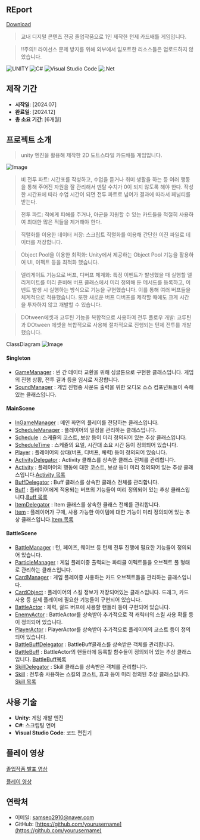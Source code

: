 ## REport
[Download](http://naver.me/5chP9WDr)
> 교내 디지털 콘텐츠 전공 졸업작품으로 1인 제작한 턴제 카드배틀 게임입니다.

> !!주의!! 라이선스 문제 방지를 위해 외부에서 임포트한 리소스들은 업로드하지 않았습니다.


![UNITY](https://img.shields.io/badge/UNITY-000000.svg?&style=for-the-badge&logo=unity&logoColor=white)
![C#](https://img.shields.io/badge/c%23-%23239120.svg?style=for-the-badge&logo=csharp&logoColor=white)
![Visual Studio Code](https://img.shields.io/badge/Visual%20Studio%20Code-007ACC.svg?&style=for-the-badge&logo=Visual%20Studio%20Code&logoColor=white)
![.Net](https://img.shields.io/badge/.NET-5C2D91?style=for-the-badge&logo=.net&logoColor=white)

## 제작 기간

- **시작일**: [2024.07] 
- **완료일**: [2024.12]  
- **총 소요 기간**: [6개월]

## 프로젝트 소개

>unity 엔진을 활용해 제작한 2D 도트스타일 카드배틀 게임입니다.

![Image](https://github.com/user-attachments/assets/19bd64c3-d340-4d19-9c50-1dccafb80db3)

> 비 전투 파트: 시간표를 작성하고, 수업을 듣거나 취미 생활을 하는 등 여러 행동을 통해 주어진 자원을 잘 관리해서 멘탈 수치가 0이 되지 않도록 해야 한다. 작성한 시간표에 따라 수업 시간이 되면 전투 파트로 넘어가 결과에 따라서 페널티를 받는다.

> 전투 파트: 적에게 피해를 주거나, 아군을 지원할 수 있는 카드들을 적절히 사용하여 최대한 많은 적들을 제거해야 한다.


> 직렬화를 이용한 데이터 저장: 스크립트 직렬화를 이용해 간단한 이진 파일로 데이터를 저장합니다.

> Object Pool을 이용한 최적화: Unity에서 제공하는 Object Pool 기능을 활용하여 UI, 이펙트 등을 최적화 했습니다.

> 델리게이트 기능으로 버프, 디버프 체계화: 특정 이벤트가 발생했을 때 실행할 델리게이트를 미리 준비해 버프 클래스에서 미리 정의해 둔 메서드를 등록하고, 이벤트 발생 시 실행하는 방식으로 기능을 구현했습니다. 이를 통해 여러 버프들을 체계적으로 적용했습니다. 또한 새로운 버프 디버프를 제작할 때에도 크게 시간을 투자하지 않고 개발할 수 있습니다.

> DOtween에셋과 코루틴 기능을 복합적으로 사용하여 전투 플로우 개발: 코루틴과 DOtween 에셋을 복합적으로 사용해 절차적으로 진행되는 턴제 전투를 개발했습니다.

ClassDiagram
![Image](https://github.com/user-attachments/assets/ea93f4a2-3038-40b1-918b-914fe0d361f3)
#### Singleton
- [GameManager](https://github.com/ISiwooI/REport/blob/master/Assets/scripts/Singletons/GameManager.cs)         : 씬 간 데이터 교환을 위해 싱글톤으로 구현한 클래스입니다. 게임의 진행 상황, 전투 결과 등을 임시로 저장합니다.
- [SoundManager](https://github.com/ISiwooI/REport/blob/master/Assets/scripts/Singletons/SoundManager.cs)        : 게임 진행중 사운드 출력을 위한 오디오 소스 컴포넌트들이 속해있는 클래스입니다.
#### MainScene
- [InGameManager](https://github.com/ISiwooI/REport/blob/master/Assets/scripts/InGame/InGameManager.cs)       : 메인 화면의 플레이를 전담하는 클래스입니다.
- [ScheduleManager](https://github.com/ISiwooI/REport/blob/master/Assets/scripts/InGame/ScheduleManager.cs)     : 플레이어의 일정을 관리하는 클래스입니다. 
- [Schedule](https://github.com/ISiwooI/REport/blob/master/Assets/scripts/InGame/Schedule.cs)            : 스케쥴의 코스트, 보상 등이 미리 정의되어 있는 추상 클래스입니다.
- [ScheduleTime](https://github.com/ISiwooI/REport/blob/master/Assets/scripts/InGame/Schedule.cs)        : 스케쥴의 요일, 시간대 소요 시간 등이 정의되어 있습니다.
- [Player](https://github.com/ISiwooI/REport/blob/master/Assets/scripts/GamePlay/Player.cs)              : 플레이어의 상태(버프, 디버프, 체력) 등이 정의되어 있습니다.
- [ActivityDelegator](https://github.com/ISiwooI/REport/blob/master/Assets/scripts/AutoGenerated/Activity/ActivityDeligator.cs)   : Activity 클래스를 상속한 클래스 전체를 관리합니다.
- [Activity](https://github.com/ISiwooI/REport/blob/master/Assets/scripts/AutoGenerated/Activity/Activity.cs)            : 플레이어의 행동에 대한 코스트, 보상 등이 미리 정의되어 있는 추상 클래스입니다.[Activity 목록](https://github.com/ISiwooI/REport/tree/master/Assets/scripts/AutoGenerated/Activity/Generated)
- [BuffDelegator](https://github.com/ISiwooI/REport/blob/master/Assets/scripts/AutoGenerated/Buff/BuffDeligator.cs)       : Buff 클래스를 상속한 클래스 전체를 관리합니다.
- [Buff](https://github.com/ISiwooI/REport/blob/master/Assets/scripts/AutoGenerated/Buff/Buff.cs)                : 플레이어에게 적용되는 버프의 기능들이 미리 정의되어 있는 추상 클래스입니다.[Buff 목록](https://github.com/ISiwooI/REport/tree/master/Assets/scripts/AutoGenerated/Buff/Generated)
- [ItemDelegator](https://github.com/ISiwooI/REport/blob/master/Assets/scripts/AutoGenerated/Item/ItemDeligator.cs)       : Item 클래스를 상속한 클래스 전체를 관리합니다.
- [Item](https://github.com/ISiwooI/REport/blob/master/Assets/scripts/AutoGenerated/Item/Item.cs)                : 플레이어가 구매, 사용 가능한 아이템에 대한 기능이 미리 정의되어 있는 추상 클래스입니다.[Item 목록](https://github.com/ISiwooI/REport/tree/master/Assets/scripts/AutoGenerated/Item/Generated)
#### BattleScene
- [BattleManager](https://github.com/ISiwooI/REport/blob/master/Assets/scripts/BattleScene/Managers/BattleManager.cs)       : 턴, 페이즈, 웨이브 등 턴제 전투 진행에 필요한 기능들이 정의되어 있습니다.
- [ParticleManager](https://github.com/ISiwooI/REport/blob/master/Assets/scripts/BattleScene/Managers/ParticleManager.cs)     : 게임 플레이중 출력되는 파티클 이펙트들을 오브젝트 풀 형태로 관리하는 클래스입니다.
- [CardManager](https://github.com/ISiwooI/REport/blob/master/Assets/scripts/BattleScene/Managers/CardManager.cs)         : 게임 플레이중 사용하는 카드 오브젝트들을 관리하는 클래스입니다.
- [CardObject](https://github.com/ISiwooI/REport/blob/master/Assets/CardObject.cs)          : 플레이어의 스킬 정보가 저장되어있는 클래스입니다. 드래그, 카드 사용 등 실제 플레이에 필요한 기능들이 구현되어 있습니다.
- [BattleActor](https://github.com/ISiwooI/REport/blob/master/Assets/scripts/BattleScene/Actor/BattleActor.cs)         : 체력, 쉴드 버프에 사용할 핸들러 등이 구현되어 있습니다.
- [EnemyActor](https://github.com/ISiwooI/REport/blob/master/Assets/scripts/BattleScene/Actor/EnemyActor.cs)          : BattleActor를 상속받아 추가적으로 적 캐릭터의 스킬 사용 확률 등이 정의되어 있습니다.
- [PlayerActor](https://github.com/ISiwooI/REport/blob/master/Assets/scripts/BattleScene/Actor/PlayerActor.cs)         : PlayerActor를 상속받아 추가적으로 플레이어의 코스트 등이 정의되어 있습니다.
- [BattleBuffDelegator](https://github.com/ISiwooI/REport/blob/master/Assets/scripts/BattleScene/BattleBuff/BattleBuffDelegater.cs) : BattleBuff클래스를 상속받은 객체를 관리합니다.
- [BattleBuff](https://github.com/ISiwooI/REport/blob/master/Assets/scripts/BattleScene/BattleBuff/BattleBuff.cs)          : BattleActor의 핸들러에 등록할 함수들이 정의되어 있는 추상 클래스입니다. [BattleBuff목록](https://github.com/ISiwooI/REport/tree/master/Assets/scripts/BattleScene/BattleBuff/BBuffs)
- [SkillDelegator](https://github.com/ISiwooI/REport/blob/master/Assets/scripts/BattleScene/Skill/SkillDelegater.cs)      : Skill 클래스를 상속받은 객체를 관리합니다.
- [Skill](https://github.com/ISiwooI/REport/blob/master/Assets/scripts/BattleScene/Skill/Skill.cs)               : 전투중 사용하는 스킬의 코스트, 효과 등이 미리 정의된 추상 클래스입니다. [Skill 목록](https://github.com/ISiwooI/REport/tree/master/Assets/scripts/BattleScene/Skill/Skills)

## 사용 기술

- **Unity**: 게임 개발 엔진
- **C#**: 스크립팅 언어
- **Visual Studio Code**: 코드 편집기


## 플레이 영상
[졸업작품 발표 영상](https://www.youtube.com/watch?v=YH6nIo2rzRU)

[플레이 영상](https://youtu.be/LoSdjV8fUqM)

## 연락처

- 이메일: [samseo2910@naver.com](mailto:samseo2910@naver.com)
- GitHub: [https://github.com/yourusername](https://github.com/yourusername)

